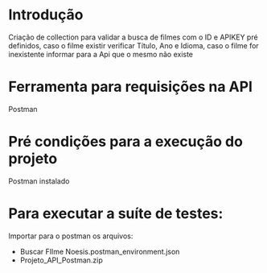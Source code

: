 # Introdução

Criação de collection para validar a busca de filmes com o ID e APIKEY pré definidos, caso o filme existir verificar Título, Ano e Idioma, caso o filme for inexistente informar para a Api que o mesmo não existe

# Ferramenta para requisições na API 

Postman 

# Pré condições para a execução do projeto

Postman instalado

# Para executar a suíte de testes:

Importar para o postman os arquivos:
 
 * Buscar FIlme Noesis.postman_environment.json
 * Projeto_API_Postman.zip


